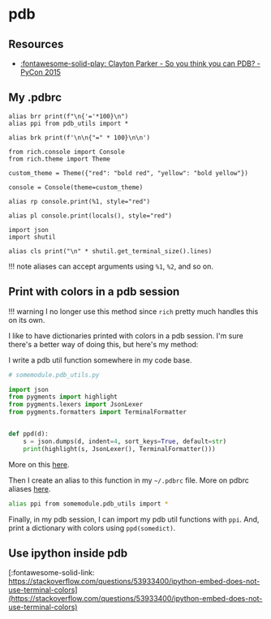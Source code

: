 pdb
===

Resources
---

- [:fontawesome-solid-play: Clayton Parker - So you think you can PDB? - PyCon 2015](https://www.youtube.com/watch?v=P0pIW5tJrRM)

My .pdbrc
---

```
alias brr print(f"\n{'='*100}\n")
alias ppi from pdb_utils import *

alias brk print(f'\n\n{"=" * 100}\n\n')

from rich.console import Console
from rich.theme import Theme

custom_theme = Theme({"red": "bold red", "yellow": "bold yellow"})

console = Console(theme=custom_theme)

alias rp console.print(%1, style="red")

alias pl console.print(locals(), style="red")

import json
import shutil

alias cls print("\n" * shutil.get_terminal_size().lines)

```

!!! note
    aliases can accept arguments using `%1`, `%2`, and so on.

Print with colors in a pdb session
---

!!! warning
    I no longer use this method since `rich` pretty much handles this on its
    own.

I like to have dictionaries printed with colors in a pdb session. I'm sure there's a better way of doing this, but here's my method:

I write a pdb util function somewhere in my code base.

``` python
# somemodule.pdb_utils.py

import json
from pygments import highlight
from pygments.lexers import JsonLexer
from pygments.formatters import TerminalFormatter


def ppd(d):
    s = json.dumps(d, indent=4, sort_keys=True, default=str)
    print(highlight(s, JsonLexer(), TerminalFormatter()))
```

More on this [here](https://stackoverflow.com/questions/26459749/pretty-printing-json-with-ascii-color-in-python).

Then I create an alias to this function in my `~/.pdbrc` file. More on pdbrc aliases [here](https://docs.python.org/3/library/pdb.html#debugger-aliases).

``` bash
alias ppi from somemodule.pdb_utils import *
```

Finally, in my pdb session, I can import my pdb util functions with `ppi`. And, print a dictionary with colors using `ppd(somedict)`.

Use ipython inside pdb
---

[:fontawesome-solid-link: https://stackoverflow.com/questions/53933400/ipython-embed-does-not-use-terminal-colors](https://stackoverflow.com/questions/53933400/ipython-embed-does-not-use-terminal-colors)
